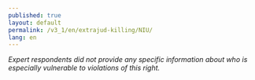 ```yaml
---
published: true
layout: default
permalink: /v3_1/en/extrajud-killing/NIU/
lang: en
---
```

_Expert respondents did not provide any specific information about who is especially vulnerable to violations of this right._
